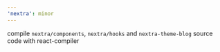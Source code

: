 ```yaml
---
'nextra': minor
---
```


compile `nextra/components`, `nextra/hooks` and `nextra-theme-blog` source code with react-compiler
